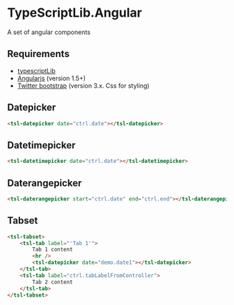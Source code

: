 ﻿# TypeScriptLib.Angular
A set of angular components

## Requirements
* [typescriptLib](https://github.com/stiansandberg/TypescriptLib/tree/master/src/TypescriptLib)
* [Angularjs](https://angularjs.org/) (version 1.5+)
* [Twitter bootstrap](http://getbootstrap.com/) (version 3.x. Css for styling)


## Datepicker
```html
<tsl-datepicker date="ctrl.date"></tsl-datepicker>
```
## Datetimepicker
```html
<tsl-datetimepicker date="ctrl.date"></tsl-datetimepicker>
```
## Daterangepicker
```html
<tsl-daterangepicker start="ctrl.date" end="ctrl.end"></tsl-daterangepicker>
```
## Tabset
```html
<tsl-tabset>
    <tsl-tab label="'Tab 1'">
        Tab 1 content
        <hr />
        <tsl-datepicker date="demo.date1"></tsl-datepicker>
    </tsl-tab>
    <tsl-tab label="ctrl.tabLabelFromController">
        Tab 2 content
    </tsl-tab>
</tsl-tabset>
```



